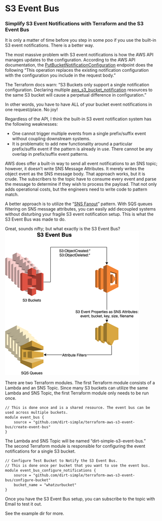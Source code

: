 
# S3 Event Bus


### Simplify S3 Event Notifications with Terraform and the S3 Event Bus  
  
It is only a matter of time before you step in some poo if you use the built-in S3 event notifications. There is a better way.  

The most massive problem with S3 event notifications is how the AWS API manages updates to the configuration. According to the AWS API documentation, the [PutBucketNotificationConfiguration](https://docs.aws.amazon.com/AmazonS3/latest/API/API_PutBucketNotificationConfiguration.html) endpoint does the following “This operation replaces the existing notification configuration with the configuration you include in the request body.”
  
The Terraform docs warn: “S3 Buckets only support a single notification configuration. Declaring multiple [aws_s3_bucket_notification](https://registry.terraform.io/providers/hashicorp/aws/latest/docs/resources/s3_bucket_notification) resources to the same S3 bucket will cause a perpetual difference in configuration.”  

In other words, you have to have ALL of your bucket event notifications in one request/place. No joy!  

Regardless of the API, I think the built-in S3 event notification system has the following weaknesses:  
* One cannot trigger multiple events from a single prefix/suffix event without coupling downstream systems.  
* It is problematic to add new functionality around a particular prefix/suffix event if the pattern is already in use. There cannot be any overlap in prefix/suffix event patterns.  

AWS does offer a built-in way to send all event notifications to an SNS topic; however, it doesn’t write SNS Message Attributes. It merely writes the object event as the SNS message body. That approach works, but it is crude. The subscribers to the topic have to consume every event and parse the message to determine if they wish to process the payload. That not only adds operational costs, but the engineers need to write code to pattern match.  

A better approach is to utilize the “[SNS Fanout](https://docs.aws.amazon.com/sns/latest/dg/sns-common-scenarios.html)” pattern. With SQS queues filtering on SNS message attributes, you can easily add decoupled systems without disturbing your fragile S3 event notification setup. This is what the S3 Event Bus was made to do.  

Great, sounds nifty; but what exactly is the S3 Event Bus?  
![Event Bus](S3_Event_Bus.png)
 
There are two Terraform modules. The first Terraform module consists of a Lambda and an SNS Topic. Since many S3 buckets can utilize the same Lambda and SNS Topic, the first Terraform module only needs to be run once.  
```
// This is done once and is a shared resource. The event bus can be used across multiple buckets.
module event_bus {
    source = "github.com/dirt-simple/terraform-aws-s3-event-bus/create-event-bus"
}
```
  
The Lambda and SNS Topic will be named “dirt-simple-s3-event-bus.”  
The second Terraform module is responsible for configuring the event notifications for a single S3 bucket.  

```
// Configure Test Bucket to Notify the S3 Event Bus.
// This is done once per bucket that you want to use the event bus.
module event_bus_configure_notifications {
    source = "github.com/dirt-simple/terraform-aws-s3-event-bus/configure-bucket"
    bucket_name = "whatzurbucket"
}
```  
Once you have the S3 Event Bus setup, you can subscribe to the topic with Email to test it out.  

See the example dir for more.